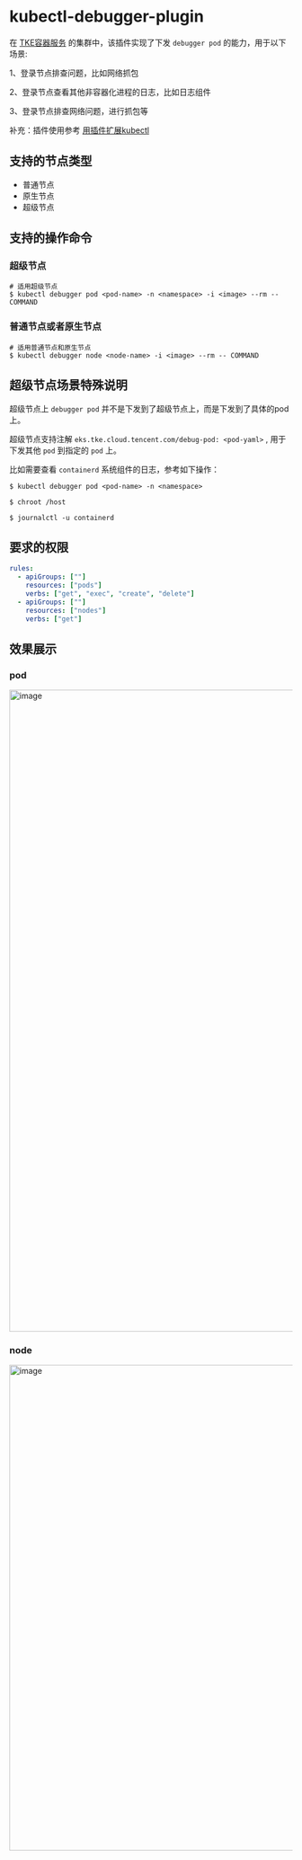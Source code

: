 # kubectl-debugger-plugin

在 [TKE容器服务](https://cloud.tencent.com/document/product/457) 的集群中，该插件实现了下发 `debugger pod` 的能力，用于以下场景:

1、登录节点排查问题，比如网络抓包

2、登录节点查看其他非容器化进程的日志，比如日志组件

3、登录节点排查网络问题，进行抓包等

补充：插件使用参考 [用插件扩展kubectl](https://kubernetes.io/zh-cn/docs/tasks/extend-kubectl/kubectl-plugins/)

## 支持的节点类型

- 普通节点
- 原生节点
- 超级节点

## 支持的操作命令

### 超级节点

```shell
# 适用超级节点
$ kubectl debugger pod <pod-name> -n <namespace> -i <image> --rm -- COMMAND
```

### 普通节点或者原生节点
```shell
# 适用普通节点和原生节点
$ kubectl debugger node <node-name> -i <image> --rm -- COMMAND
```

## 超级节点场景特殊说明

超级节点上 `debugger pod` 并不是下发到了超级节点上，而是下发到了具体的pod上。

超级节点支持注解 `eks.tke.cloud.tencent.com/debug-pod: <pod-yaml>` , 用于下发其他 `pod` 到指定的 `pod` 上。

比如需要查看 `containerd` 系统组件的日志，参考如下操作：

```shell
$ kubectl debugger pod <pod-name> -n <namespace>

$ chroot /host

$ journalctl -u containerd
```

## 要求的权限
```yaml
rules:
  - apiGroups: [""]
    resources: ["pods"]
    verbs: ["get", "exec", "create", "delete"]
  - apiGroups: [""]
    resources: ["nodes"]
    verbs: ["get"]
```

## 效果展示
### pod
<img width="1143" alt="image" src="https://github.com/coderwangke/kubectl-debugger-plugin/assets/42019725/ece29b86-6e45-488b-bc5e-a948e154730c">

### node
<img width="865" alt="image" src="https://github.com/coderwangke/kubectl-debugger-plugin/assets/42019725/bfee8349-57f0-46e0-971c-565650fc0c16">

